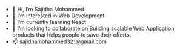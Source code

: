 - 👋 Hi, I’m Sajidha Mohammed
- 👀 I’m interested in Web Development 
- 🌱 I’m currently learning React
- 💞️ I’m looking to collaborate on Building scalable Web Application products that helps people to save their efforts. 
- 📫 sajidhamohammed321@gmail.com

<!---
sajidhakhan/sajidhakhan is a ✨ special ✨ repository because its `README.md` (this file) appears on your GitHub profile.
You can click the Preview link to take a look at your changes
--->
